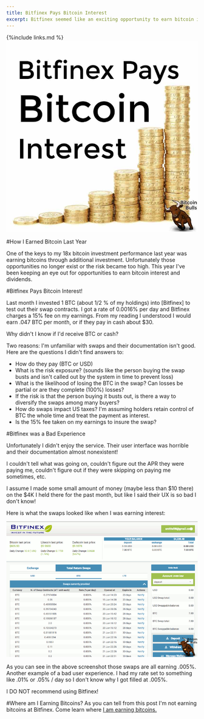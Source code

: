 ```yaml
---
title: Bitfinex Pays Bitcoin Interest
excerpt: Bitfinex seemed like an exciting opportunity to earn bitcoin interest. Unfortunately I did not like the service.
---
```


{%include links.md %}
![Bitfinex Pays Bitcoin Interest](/images/bitfinex-pays-bitcoin-interest.jpg "Bitfinex Pays Bitcoin Interest")

#How I Earned Bitcoin Last Year

One of the keys to my 18x bitcoin investment performance last year was earning bitcoins through additional investment. Unfortunately those opportunities no longer exist or the risk became too high. This year I've been keeping an eye out for opportunities to earn bitcoin interest and dividends.

#Bitfinex Pays Bitcoin Interest!

Last month I invested 1 BTC (about 1/2 % of my holdings) into [Bitfinex] to test out their swap contracts. I got a rate of 0.0016% per day and Bitfinex charges a 15% fee on my earnings. From my reading I understood I would earn .047 BTC per month, or if they pay in cash about $30.

Why didn't I know if I'd receive BTC or cash?

Two reasons: I'm unfamiliar with swaps and their documentation isn't good. Here are the questions I didn't find answers to:

* How do they pay (BTC or USD)
* What is the risk exposure? (sounds like the person buying the swap busts and isn't called out by the system in time to prevent loss)
* What is the likelihood of losing the BTC in the swap? Can losses be partial or are they complete (100%) losses?
* If the risk is that the person buying it busts out, is there a way to diversify the swaps among many buyers?
* How do swaps impact US taxes? I'm assuming holders retain control of BTC the whole time and treat the payment as interest. 
* Is the 15% fee taken on my earnings to insure the swap?

#Bitfinex was a Bad Experience

Unfortunately I didn't enjoy the service. Their user interface was horrible and their documentation almost non­existent! 

I couldn't tell what was going on, couldn't figure out the APR they were paying me, couldn't figure out if they were skipping on paying me sometimes, etc.

I assume I made some small amount of money (maybe less than $10 there) on the $4K I held there for the past month, but like I said their UX is so bad I don't know!

Here is what the swaps looked like when I was earning interest:

![Bitfinex swaps earning bitcoin interest](/images/bitfinex-swaps-earning-bitcoin-interest.gif "Bitfinex swaps earning bitcoin interest")

As you can see in the above screenshot those swaps are all earning .005%. Another example of a bad user experience. I had my rate set to something like .01% or .05% / day so I don't know why I got filled at .005%.

I DO NOT recommend using Bitfinex! 

#Where am I Earning Bitcoins?
As you can tell from this post I'm not earning bitcoins at Bitfinex. Come learn where [I am earning bitcoins.](/portfolio/)
